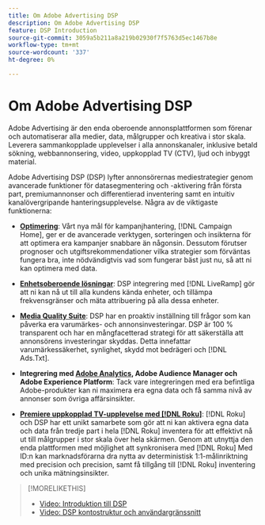 ```yaml
---
title: Om Adobe Advertising DSP
description: Om Adobe Advertising DSP
feature: DSP Introduction
source-git-commit: 3059a5b211a8a219b02930f7f5763d5ec1467b8e
workflow-type: tm+mt
source-wordcount: '337'
ht-degree: 0%

---
```


# Om Adobe Advertising DSP

Adobe Advertising är den enda oberoende annonsplattformen som förenar och automatiserar alla medier, data, målgrupper och kreativa i stor skala. Leverera sammankopplade upplevelser i alla annonskanaler, inklusive betald sökning, webbannonsering, video, uppkopplad TV (CTV), ljud och inbyggt material.

Adobe Advertising DSP (DSP) lyfter annonsörernas mediestrategier genom avancerade funktioner för datasegmentering och -aktivering från första part, premiumannonser och differentierad inventering samt en intuitiv kanalövergripande hanteringsupplevelse. Några av de viktigaste funktionerna:

* [**Optimering**](features/optimization.md): Vårt nya mål för kampanjhantering, [!DNL Campaign Home], ger er de avancerade verktygen, sorteringen och insikterna för att optimera era kampanjer snabbare än någonsin. Dessutom förutser prognoser och utgiftsrekommendationer vilka strategier som förväntas fungera bra, inte nödvändigtvis vad som fungerar bäst just nu, så att ni kan optimera med data.

* [**Enhetsoberoende lösningar**](features/cross-device-solutions.md): DSP integrering med [!DNL LiveRamp] gör att ni kan nå ut till alla kundens kända enheter, och tillämpa frekvensgränser och mäta attribuering på alla dessa enheter.

* [**Media Quality Suite**](features/brand-safety-media-quality.md): DSP har en proaktiv inställning till frågor som kan påverka era varumärkes- och annonsinvesteringar. DSP är 100 % transparent och har en mångfacetterad strategi för att säkerställa att annonsörens investeringar skyddas. Detta innefattar varumärkessäkerhet, synlighet, skydd mot bedrägeri och [!DNL Ads.Txt].

* **Integrering med [Adobe Analytics](/help/integrations/analytics/overview.md), Adobe Audience Manager och Adobe Experience Platform**: Tack vare integreringen med era befintliga Adobe-produkter kan ni maximera era egna data och få samma nivå av annonser som övriga affärsinsikter.

* [**Premiere uppkopplad TV-upplevelse med [!DNL Roku]**](/help/dsp/inventory/roku-inventory.md): [!DNL Roku] och DSP har ett unikt samarbete som gör att ni kan aktivera egna data och data från tredje part i hela [!DNL Roku] inventera för att effektivt nå ut till målgrupper i stor skala över hela skärmen. Genom att utnyttja den enda plattformen med möjlighet att synkronisera med [!DNL Roku] Med ID:n kan marknadsförarna dra nytta av deterministisk 1:1-målinriktning med precision och precision, samt få tillgång till [!DNL Roku] inventering och unika mätningsinsikter.

>[!MORELIKETHIS]
>
>* [Video: Introduktion till DSP](https://experienceleague.adobe.com/docs/advertising-cloud-learn/tutorials/dsp/intro.html)
>* [Video: DSP kontostruktur och användargränssnitt](https://experienceleague.adobe.com/docs/advertising-cloud-learn/tutorials/dsp/ui.html)

